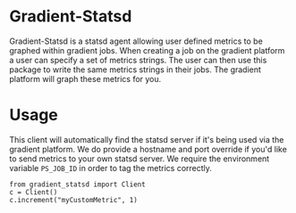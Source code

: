 # Gradient-Statsd

Gradient-Statsd is a statsd agent allowing user defined metrics to be graphed within gradient jobs.
When creating a job on the gradient platform a user can specify a set of metrics strings. The user
can then use this package to write the same metrics strings in their jobs. The gradient platform 
will graph these metrics for you. 

# Usage
This client will automatically find the statsd server if it's being used via the gradient platform. We do provide a hostname and port override if you'd like to send metrics to your own statsd server. We require the environment variable `PS_JOB_ID` in order to tag the metrics correctly.

```
from gradient_statsd import Client
c = Client()
c.increment("myCustomMetric", 1)
```

